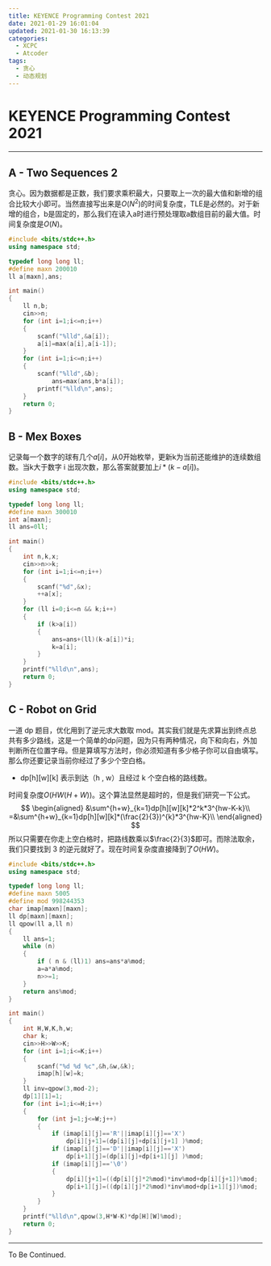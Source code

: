 ```yaml
---
title: KEYENCE Programming Contest 2021
date: 2021-01-29 16:01:04
updated: 2021-01-30 16:13:39
categories:
  - XCPC
  - Atcoder
tags:
  - 贪心
  - 动态规划
---
```


# KEYENCE Programming Contest 2021

<!-- more -->

---

## A - Two Sequences 2

贪心。因为数据都是正数，我们要求乘积最大，只要取上一次的最大值和新增的组合比较大小即可。当然直接写出来是$O( N^2 )$的时间复杂度，TLE是必然的。对于新增的组合，b是固定的，那么我们在读入a时进行预处理取a数组目前的最大值。时间复杂度是$O(N)$。

```cpp
#include <bits/stdc++.h>
using namespace std;

typedef long long ll;
#define maxn 200010
ll a[maxn],ans;

int main()
{
	ll n,b;
	cin>>n;
	for (int i=1;i<=n;i++)		
	{
		scanf("%lld",&a[i]);
		a[i]=max(a[i],a[i-1]);
	}
	for (int i=1;i<=n;i++)
	{
		scanf("%lld",&b);
			ans=max(ans,b*a[i]);
		printf("%lld\n",ans);
	}
	return 0;
} 
```

## B - Mex Boxes

记录每一个数字的球有几个$a[i]$，从0开始枚举，更新k为当前还能维护的连续数组数。当k大于数字 i 出现次数，那么答案就要加上$i*(k-a[i])$。

```cpp
#include <bits/stdc++.h>
using namespace std;

typedef long long ll;
#define maxn 300010
int a[maxn];
ll ans=0ll;

int main()
{
	int n,k,x;
	cin>>n>>k;
	for (int i=1;i<=n;i++)		
	{
		scanf("%d",&x);
		++a[x];
	}
	for (ll i=0;i<=n && k;i++)
	{
		if (k>a[i]) 
		{
			ans=ans+(ll)(k-a[i])*i;
			k=a[i];
		}
	}
	printf("%lld\n",ans);
	return 0;
} 
```

## C - Robot on Grid

一道 dp 题目，优化用到了逆元求大数取 mod。其实我们就是先求算出到终点总共有多少路线，这是一个简单的dp问题，因为只有两种情况，向下和向右，外加判断所在位置字母。但是算填写方法时，你必须知道有多少格子你可以自由填写。那么你还要记录当前你经过了多少个空白格。

- dp\[h]\[w]\[k] 表示到达（h , w）且经过 k 个空白格的路线数。

时间复杂度$O(HW(H+W))$。这个算法显然是超时的，但是我们研究一下公式。
$$
\begin{aligned}
&\sum^{h+w}_{k=1}dp[h][w][k]*2^k*3^{hw-K-k}\\
=&\sum^{h+w}_{k=1}dp[h][w][k]*(\frac{2}{3})^{k}*3^{hw-K}\\
\end{aligned}
$$
所以只需要在你走上空白格时，把路线数乘以$\frac{2}{3}$即可。而除法取余，我们只要找到 3 的逆元就好了。现在时间复杂度直接降到了$O(HW)$。

```cpp
#include <bits/stdc++.h>
using namespace std;

typedef long long ll;
#define maxn 5005
#define mod 998244353
char imap[maxn][maxn];
ll dp[maxn][maxn];
ll qpow(ll a,ll n)
{
	ll ans=1;
	while (n)
	{
		if ( n & (ll)1) ans=ans*a%mod;
		a=a*a%mod;
		n>>=1;
	}
	return ans%mod;
}

int main()
{
	int H,W,K,h,w;
	char k;
	cin>>H>>W>>K;
	for (int i=1;i<=K;i++)		
	{
		scanf("%d %d %c",&h,&w,&k);
		imap[h][w]=k;
	}
	ll inv=qpow(3,mod-2);
	dp[1][1]=1;
	for (int i=1;i<=H;i++)
	{
		for (int j=1;j<=W;j++)
		{
			if (imap[i][j]=='R'||imap[i][j]=='X') 
                dp[i][j+1]=(dp[i][j]+dp[i][j+1] )%mod;
			if (imap[i][j]=='D'||imap[i][j]=='X') 
                dp[i+1][j]=(dp[i][j]+dp[i+1][j] )%mod;
			if (imap[i][j]=='\0') 
			{
				dp[i][j+1]=((dp[i][j]*2%mod)*inv%mod+dp[i][j+1])%mod;
				dp[i+1][j]=((dp[i][j]*2%mod)*inv%mod+dp[i+1][j])%mod;
			}
		}
	}
	printf("%lld\n",qpow(3,H*W-K)*dp[H][W]%mod);
	return 0;
} 
```

---

To Be Continued.

<!-- Q.E.D. -->